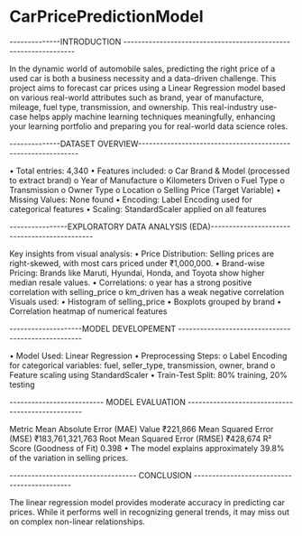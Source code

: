 # CarPricePredictionModel


--------------INTRODUCTION ----------------------------------------------------------------


In the dynamic world of automobile sales, predicting the right price of a used car is both a 
business necessity and a data-driven challenge. This project aims to forecast car prices using a 
Linear Regression model based on various real-world attributes such as brand, year of 
manufacture, mileage, fuel type, transmission, and ownership. 
This real-industry use-case helps apply machine learning techniques meaningfully, enhancing 
your learning portfolio and preparing you for real-world data science roles. 


--------------DATASET OVERVIEW-------------------------------------------------------------


• Total entries: 4,340 
• Features included: 
o Car Brand & Model (processed to extract brand) 
o Year of Manufacture 
o Kilometers Driven 
o Fuel Type 
o Transmission 
o Owner Type 
o Location 
o Selling Price (Target Variable) 
• Missing Values: None found 
• Encoding: Label Encoding used for categorical features 
• Scaling: StandardScaler applied on all features 


----------------EXPLORATORY DATA ANALYSIS (EDA)---------------------------------------------


Key insights from visual analysis: 
• Price Distribution: Selling prices are right-skewed, with most cars priced under 
₹1,000,000. 
• Brand-wise Pricing: Brands like Maruti, Hyundai, Honda, and Toyota show higher 
median resale values. 
• Correlations: 
o year has a strong positive correlation with selling_price 
o km_driven has a weak negative correlation 
Visuals used: 
• Histogram of selling_price 
• Boxplots grouped by brand 
• Correlation heatmap of numerical features


--------------------MODEL DEVELOPEMENT ---------------------------------------------------


• Model Used: Linear Regression 
• Preprocessing Steps: 
o Label Encoding for categorical variables: fuel, seller_type, transmission, owner, 
brand 
o Feature scaling using StandardScaler 
• Train-Test Split: 80% training, 20% testing 

 
-------------------------- MODEL EVALUATION -------------------------------------------------


Metric 
Mean Absolute Error (MAE) 
Value 
₹221,866 
Mean Squared Error (MSE) 
₹183,761,321,763 
Root Mean Squared Error (RMSE) ₹428,674 
R² Score (Goodness of Fit) 
0.398 
• The model explains approximately 39.8% of the variation in selling prices. 

 
-----------------------------------  CONCLUSION  --------------------------------------------


The linear regression model provides moderate accuracy in predicting car prices. While it 
performs well in recognizing general trends, it may miss out on complex non-linear 
relationships.
